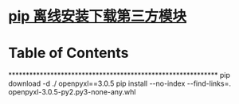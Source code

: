 # [pip 离线安装下载第三方模块](https://github.com/chaleaoch/gitblog/issues/18)


Table of Contents
=================



\*\*\*\*\*\*\*\*\*\*\*\*\*\*\*\*\*\*\*\*\*\*\*\*\*\*\*\*\*\*\*\*\*\*\*\*\*\*\*\*\*\*\*\*\*\*\*\*\*\*\*\*\*\*\*\*\*\*\*\*
pip download -d ./ openpyxl==3.0.5
pip install --no-index --find-links=. openpyxl-3.0.5-py2.py3-none-any.whl